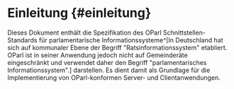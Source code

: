 # Einleitung {#einleitung}

Dieses Dokument enthält die Spezifikation des OParl
Schnittstellen-Standards für parlamentarische Informationssysteme^[In Deutschland
hat sich auf kommunaler Ebene der Begriff "Ratsinformationssystem"
etabliert. OParl ist in seiner Anwendung jedoch nicht auf Gemeinderäte eingeschränkt
und verwendet daher den Begriff "parlamentarisches Informationssystem".]
darstellen. Es dient damit als Grundlage für
die Implementierung von OParl-konformen Server- und Clientanwendungen.
